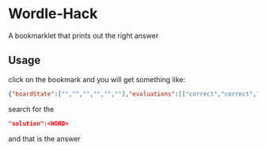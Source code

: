 # Wordle-Hack
A bookmarklet that prints out the right answer

## Usage
click on the bookmark and you will get something like:
```json
{"boardState":["","","","","",""],"evaluations":[["correct","correct","correct","correct","correct"],null,null,null,null,null],"rowIndex":1,"solution":<WORD>,"gameStatus":"WIN","lastPlayedTs":1644622544740,"lastCompletedTs":1644622544739,"restoringFromLocalStorage":null,"hardMode":false}
```
search for the
```json
"solution":<WORD>
```
and that is the answer

